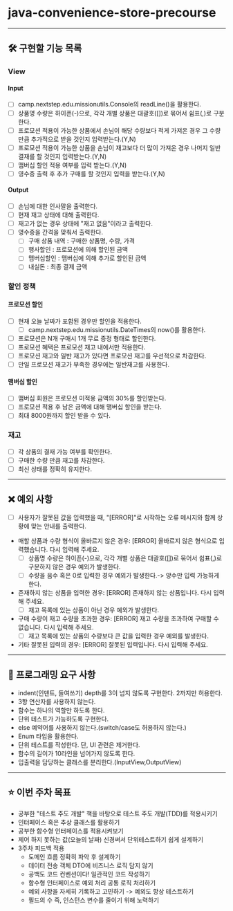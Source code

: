 # java-convenience-store-precourse

----

## 🛠️ 구현할 기능 목록

### View

#### Input

- [ ] camp.nextstep.edu.missionutils.Console의 readLine()을 활용한다.
- [ ] 상품명 수량은 하이픈(-)으로, 각각 개별 상품은 대괄호([])로 묶어서 쉼표(,)로 구분한다.
- [ ] 프로모션 적용이 가능한 상품에서 손님이 해당 수량보다 적게 가져온 경우 그 수량만큼 추가적으로 받을 것인지 입력받는다.(Y,N)
- [ ] 프로모션 적용이 가능한 상품을 손님이 재고보다 더 많이 가져온 경우 나머지 일반 결재를 할 것인지 입력받는다.(Y,N)
- [ ] 맴버십 할인 적용 여부를 입력 받는다.(Y,N)
- [ ] 영수증 출력 후 추가 구매를 할 것인지 입력을 받는다.(Y,N)

#### Output

- [ ] 손님에 대한 인사말을 출력한다.
- [ ] 현재 재고 상태에 대해 출력한다.
- [ ] 재고가 없는 경우 상태에 "재고 없음"이라고 출력한다.
- [ ] 영수증을 간격을 맞춰서 출력한다.
    - [ ] 구매 상품 내역 : 구매한 상품명, 수량, 가격
    - [ ] 행사할인 : 프로모션에 의해 할인된 금액
    - [ ] 맴버십할인 : 맴버십에 의해 추가로 할인된 금액
    - [ ] 내실돈 : 최종 결제 금액

### 할인 정책

#### 프로모션 할인

- [ ] 현재 오늘 날짜가 포함된 경우만 할인을 적용한다.
    - [ ] camp.nextstep.edu.missionutils.DateTimes의 now()를 활용한다.
- [ ] 프로모션은 N개 구매시 1개 무료 증정 형태로 할인한다.
- [ ] 프로모션 혜택은 프로모션 재고 내에서만 적용한다.
- [ ] 프로모션 재고와 일반 재고가 있다면 프로모션 재고를 우선적으로 차감한다.
- [ ] 만일 프로모션 재고가 부족한 경우에는 일반재고를 사용한다.

#### 맴버십 할인

- [ ] 맴버십 회원은 프로모션 미적용 금액의 30%를 할인받는다.
- [ ] 프로모션 적용 후 남은 금액에 대해 맴버십 할인을 받는다.
- [ ] 최대 8000원까지 할인 받을 수 있다.

### 재고

- [ ] 각 상품의 결재 가능 여부를 확인한다.
- [ ] 구매한 수량 만큼 재고를 차감한다.
- [ ] 최신 상태를 정확히 유지한다.

----

## ❌ 예외 사항

- [ ] 사용자가 잘못된 값을 입력했을 때, "[ERROR]"로 시작하는 오류 메시지와 함께 상황에 맞는 안내를 출력한다.

- 매할 상품과 수량 형식이 올바르지 않은 경우: [ERROR] 올바르지 않은 형식으로 입력했습니다. 다시 입력해 주세요.
    - [ ] 상품명 수량은 하이픈(-)으로, 각각 개별 상품은 대괄호([])로 묶어서 쉼표(,)로 구분하지 않은 경우 예외가 발생한다.
    - [ ] 수량을 음수 혹은 0로 입력한 경우 예외가 발생한다.-> 양수만 입력 가능하게 한다.
- 존재하지 않는 상품을 입력한 경우: [ERROR] 존재하지 않는 상품입니다. 다시 입력해 주세요.
    - [ ] 재고 목록에 있는 상품이 아닌 경우 예외가 발생한다.
- 구매 수량이 재고 수량을 초과한 경우: [ERROR] 재고 수량을 초과하여 구매할 수 없습니다. 다시 입력해 주세요.
    - [ ] 재고 목록에 있는 상품의 수량보다 큰 값을 입력한 경우 예외를 발생한다.
- 기타 잘못된 입력의 경우: [ERROR] 잘못된 입력입니다. 다시 입력해 주세요.

----

## 💪 프로그래밍 요구 사항

- indent(인덴트, 들여쓰기) depth를 3이 넘지 않도록 구현한다. 2까지만 허용한다.
- 3항 연산자를 사용하지 않는다.
- 함수는 하나의 역할만 하도록 한다.
- 단위 테스트가 가능하도록 구현한다.
- else 예약어를 사용하지 않는다.(switch/case도 허용하지 않는다.)
- Enum 타입을 활용한다.
- 단위 테스트를 작성한다. 단, UI 관련은 제거한다.
- 함수의 길이가 10라인을 넘어가지 않도록 한다.
- 입출력을 담당하는 클래스를 분리한다.(InputView,OutputView)

----

## ⭐ 이번 주차 목표

- 공부한 "테스트 주도 개발" 책을 바탕으로 테스트 주도 개발(TDD)를 적용시키기
- 인터페이스 혹은 추상 클래스를 활용하기
- 공부한 함수형 인터페이스를 적용시켜보기
- 제어 하지 못하는 값(오늘의 날짜) 신경써서 단위테스트하기 쉽게 설계하기
- 3주차 피드백 적용
    - 도메인 흐름 정확히 파악 후 설계하기
    - 데이터 전송 객체 DTO에 비즈니스 로직 담지 않기
    - 공백도 코드 컨벤션이다! 일관적인 코드 작성하기
    - 함수형 인터페이스로 예외 처리 공통 로직 처리하기
    - 예외 사항을 자세히 기록하고 고민하기 -> 예외도 항상 테스트하기
    - 필드의 수 즉, 인스턴스 변수를 줄이기 위해 노력하기
